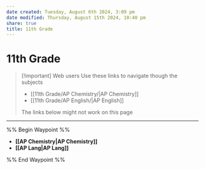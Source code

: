 ```yaml
---
date created: Tuesday, August 6th 2024, 3:09 pm
date modified: Thursday, August 15th 2024, 10:40 pm
share: true
title: 11th Grade
---
```


# 11th Grade

> [!important] Web users
> Use these links to navigate though the subjects
> - [[11th Grade/AP Chemistry/|AP Chemistry]]
> - [[11th Grade/AP English/|AP English]]
>
> The links below might not work on this page

---


%% Begin Waypoint %%
- **[[AP Chemistry|AP Chemistry]]**
- **[[AP Lang|AP Lang]]**

%% End Waypoint %%
